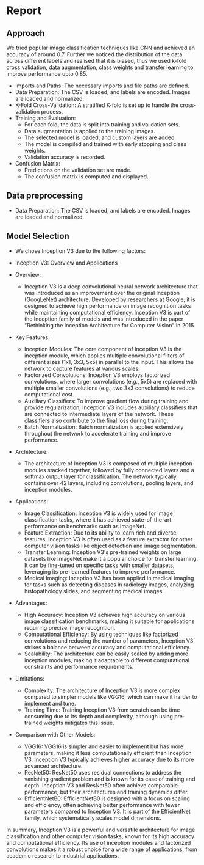 # Report
## Approach 
We tried popular image classification techniques like CNN and achieved an accuracy of around 0.7. Further we noticed the distribution of the data across different labels and realised that it is biased, thus we used k-fold cross validation, data augmentation, class weights and transfer learning to improve performance upto 0.85. 
  - Imports and Paths: The necessary imports and file paths are defined.
  - Data Preparation: The CSV is loaded, and labels are encoded. Images are loaded and normalized.
  - K-Fold Cross-Validation: A stratified K-fold is set up to handle the cross-validation process.
  - Training and Evaluation:
    - For each fold, the data is split into training and validation sets.
    - Data augmentation is applied to the training images.
    - The selected model is loaded, and custom layers are added.
    - The model is compiled and trained with early stopping and class weights.
    - Validation accuracy is recorded.
  - Confusion Matrix:
    - Predictions on the validation set are made.
    - The confusion matrix is computed and displayed.
## Data preprocessing
  - Data Preparation: The CSV is loaded, and labels are encoded. Images are loaded and normalized.
## Model Selection
  - We chose Inception V3 due to the following factors:
  - Inception V3: Overview and Applications
  - Overview:
    - Inception V3 is a deep convolutional neural network architecture that was introduced as an improvement over the original Inception (GoogLeNet) architecture. Developed by researchers at Google, it is designed to achieve high performance on image recognition tasks while maintaining computational efficiency. Inception V3 is part of the Inception family of models and was introduced in the paper "Rethinking the Inception Architecture for Computer Vision" in 2015.

  - Key Features:

    - Inception Modules: The core component of Inception V3 is the inception module, which applies multiple convolutional filters of different sizes (1x1, 3x3, 5x5) in parallel to the input. This allows the network to capture features at various scales.
    - Factorized Convolutions: Inception V3 employs factorized convolutions, where larger convolutions (e.g., 5x5) are replaced with multiple smaller convolutions (e.g., two 3x3 convolutions) to reduce computational cost.
    - Auxiliary Classifiers: To improve gradient flow during training and provide regularization, Inception V3 includes auxiliary classifiers that are connected to intermediate layers of the network. These classifiers also contribute to the final loss during training.
    - Batch Normalization: Batch normalization is applied extensively throughout the network to accelerate training and improve performance.
  - Architecture:
    - The architecture of Inception V3 is composed of multiple inception modules stacked together, followed by fully connected layers and a softmax output layer for classification. The network typically contains over 42 layers, including convolutions, pooling layers, and inception modules.

  - Applications:

    - Image Classification: Inception V3 is widely used for image classification tasks, where it has achieved state-of-the-art performance on benchmarks such as ImageNet.
    - Feature Extraction: Due to its ability to learn rich and diverse features, Inception V3 is often used as a feature extractor for other computer vision tasks like object detection and image segmentation.
    - Transfer Learning: Inception V3's pre-trained weights on large datasets like ImageNet make it a popular choice for transfer learning. It can be fine-tuned on specific tasks with smaller datasets, leveraging its pre-learned features to improve performance.
    - Medical Imaging: Inception V3 has been applied in medical imaging for tasks such as detecting diseases in radiology images, analyzing histopathology slides, and segmenting medical images.
  - Advantages:

    - High Accuracy: Inception V3 achieves high accuracy on various image classification benchmarks, making it suitable for applications requiring precise image recognition.
    - Computational Efficiency: By using techniques like factorized convolutions and reducing the number of parameters, Inception V3 strikes a balance between accuracy and computational efficiency.
    - Scalability: The architecture can be easily scaled by adding more inception modules, making it adaptable to different computational constraints and performance requirements.
  - Limitations:

    - Complexity: The architecture of Inception V3 is more complex compared to simpler models like VGG16, which can make it harder to implement and tune.
    - Training Time: Training Inception V3 from scratch can be time-consuming due to its depth and complexity, although using pre-trained weights mitigates this issue.
  - Comparison with Other Models:

    - VGG16: VGG16 is simpler and easier to implement but has more parameters, making it less computationally efficient than Inception V3. Inception V3 typically achieves higher accuracy due to its more advanced architecture.
    - ResNet50: ResNet50 uses residual connections to address the vanishing gradient problem and is known for its ease of training and depth. Inception V3 and ResNet50 often achieve comparable performance, but their architectures and training dynamics differ.
    - EfficientNetB0: EfficientNetB0 is designed with a focus on scaling and efficiency, often achieving better performance with fewer parameters compared to Inception V3. It is part of the EfficientNet family, which systematically scales model dimensions.

In summary, Inception V3 is a powerful and versatile architecture for image classification and other computer vision tasks, known for its high accuracy and computational efficiency. Its use of inception modules and factorized convolutions makes it a robust choice for a wide range of applications, from academic research to industrial applications.


